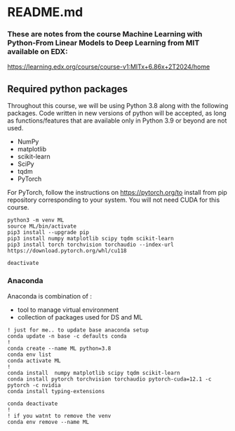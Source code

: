 
# README.md

### These are notes from the course **Machine Learning with Python-From Linear Models to Deep Learning** from MIT available on EDX:

https://learning.edx.org/course/course-v1:MITx+6.86x+2T2024/home

## Required python packages

Throughout this course, we will be using Python 3.8 along with the following packages. Code written in new versions of python will be accepted, as long as functions/features that are available only in Python 3.9 or beyond are not used.
- NumPy
- matplotlib
- scikit-learn
- SciPy
- tqdm
- PyTorch

For PyTorch, follow the instructions on https://pytorch.org/to install from pip repository corresponding to your system. You will not need CUDA for this course.

```
python3 -m venv ML
source ML/bin/activate
pip3 install --upgrade pip
pip3 install numpy matplotlib scipy tqdm scikit-learn
pip3 install torch torchvision torchaudio --index-url https://download.pytorch.org/whl/cu118

deactivate
```

### Anaconda
Anaconda is combination of :
- tool to manage virtual environment
- collection of packages used for DS and ML

```
! just for me.. to update base anaconda setup
conda update -n base -c defaults conda
!
conda create --name ML python=3.8
conda env list
conda activate ML
!
conda install  numpy matplotlib scipy tqdm scikit-learn
conda install pytorch torchvision torchaudio pytorch-cuda=12.1 -c pytorch -c nvidia
conda install typing-extensions

conda deactivate
!
! if you watnt to remove the venv
conda env remove --name ML
```